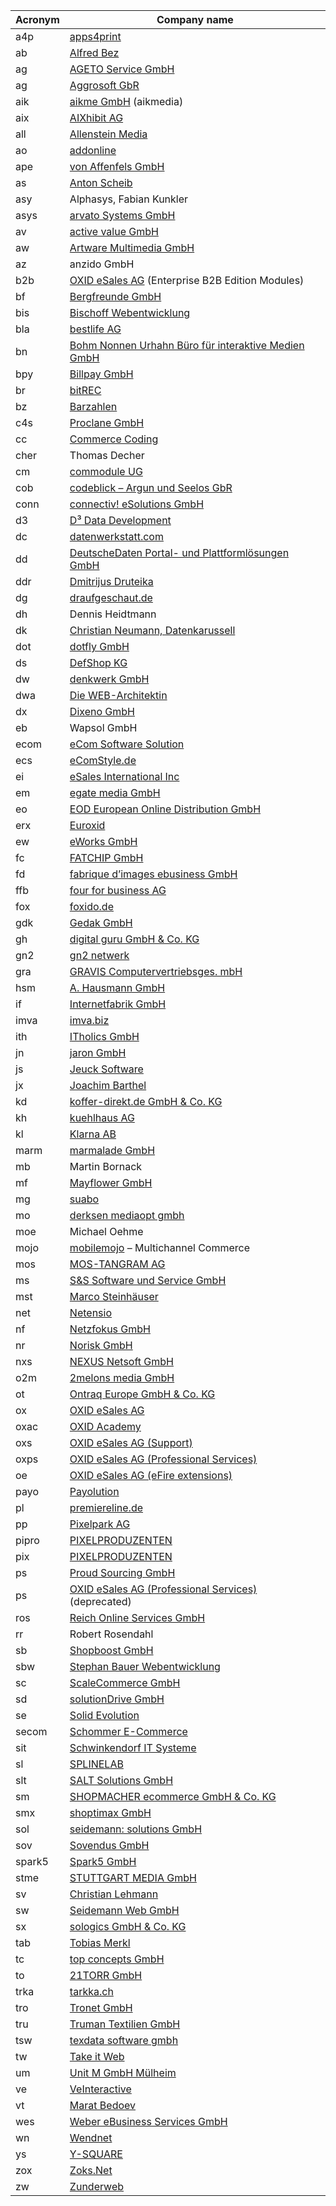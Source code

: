| Acronym  | Company name |
| ------------- | ------------- |
| a4p  | [apps4print](http://www.apps4print.com/)  |
| ab  | [Alfred Bez](http://www.alfredbez.de/)  |
| ag  | [AGETO Service GmbH](http://www.ageto.de/)  |
| ag  | [Aggrosoft GbR](http://www.aggrosoft.de/)  |
| aik  | [aikme GmbH](http://www.aikmedia.de) (aikmedia)  |
| aix  | [AIXhibit AG](http://www.aixhibit.de)  |
| all  | [Allenstein Media](http://roman-allenstein.de)  |
| ao  | [addonline](http://www.addonline.fr)  |
| ape  | [von Affenfels GmbH](http://www.vonaffenfels.de/)  |
| as  | [Anton Scheib](http://tonisch.de/)  |
| asy  | Alphasys, Fabian Kunkler  |
| asys  | [arvato Systems GmbH](http://www.arvato-systems.de/)  |
| av  | [active value GmbH](http://www.active-value.de/)  |
| aw  | [Artware Multimedia GmbH](http://www.artware.at/)  |
| az  | anzido GmbH  |
| b2b  | [OXID eSales AG](http://www.oxid-esales.com/) (Enterprise B2B Edition Modules)  |
| bf  | [Bergfreunde GmbH](http://www.bergfreunde.de/)  |
| bis  | [Bischoff Webentwicklung](http://www.bischoff-webentwicklung.de/)  |
| bla  | [bestlife AG](http://www.bestlife.ag/)  |
| bn  | [Bohm Nonnen Urhahn Büro für interaktive Medien GmbH](http://www.bnu.de/)  |
| bpy  | [Billpay GmbH](http://www.billpay.de/)  |
| br  | [bitREC](http://www.bitrec.com)  |
| bz  | [Barzahlen](http://www.barzahlen.de/)  |
| c4s  | [Proclane GmbH](http://www.commerce4sap.com/)  |
| cc  | [Commerce Coding](http://www.commerce-coding.com/)  |
| cher  | Thomas Decher  |
| cm  | [commodule UG](http://www.commodule.de/)  |
| cob  | [codeblick – Argun und Seelos GbR](http://www.codeblick.de/)  |
| conn  | [connectiv! eSolutions GmbH](https://www.connectiv.de/)  |
| d3  | [D³ Data Development](http://www.shopmodule.com/)  |
| dc  | [datenwerkstatt.com](http://www.datenwerkstatt.com/)  |
| dd  | [DeutscheDaten Portal- und Plattformlösungen GmbH](http://www.deutschedaten.de/)  |
| ddr  | [Dmitrijus Druteika](http://www.druteika.lt/)  |
| dg  | [draufgeschaut.de](http://www.draufgeschaut.de/)  |
| dh  | Dennis Heidtmann  |
| dk  | [Christian Neumann, Datenkarussell](http://www.datenkarussell.de)  |
| dot  | [dotfly GmbH](http://www.dotfly.de)  |
| ds  | [DefShop KG](http://www.def-shop.com/)  |
| dw  | [denkwerk GmbH](http://www.denkwerk.com/)  |
| dwa  | [Die WEB-Architektin](http://www.die-web-architektin.de/)  |
| dx  | [Dixeno GmbH](http://www.dixeno.de/)  |
| eb  | Wapsol GmbH | [euroblaze](http://www.euroblaze.de/)  |
| ecom  | [eCom Software Solution](http://www.ecom-software.de/)  |
| ecs  | [eComStyle.de](http://ecomstyle.de/)  |
| ei  | [eSales International Inc](http://www.esales-international.com/)  |
| em  | [egate media GmbH](http://www.egate-media.com/)  |
| eo  | [EOD European Online Distribution GmbH](http://www.wellango-shop.de/)  |
| erx  | [Euroxid](http://www.euroxid.de/)  |
| ew  | [eWorks GmbH](http://www.eworks.de/oxid)  |
| fc  | [FATCHIP GmbH](http://http://www.fatchip.de/)  |
| fd  | [fabrique d’images ebusiness GmbH](http://www.fabriquedimages.de/)  |
| ffb  | [four for business AG](http://www.4fb.de/)  |
| fox  | [foxido.de](http://www.foxido.de/)  |
| gdk  | [Gedak GmbH](http://gedak.de)  |
| gh  | [digital guru GmbH & Co. KG](http://greyhound-software.com/)  |
| gn2  | [gn2 netwerk](http://www.gn2-netwerk.de/)  |
| gra  | [GRAVIS Computervertriebsges. mbH](http://www.gravis.de/)  |
| hsm  | [A. Hausmann GmbH](http://www.hausmann.at)  |
| if  | [Internetfabrik GmbH](http://www.internetfabrik.de/)  |
| imva  | [imva.biz](http://imva.biz/)  |
| ith  | [ITholics GmbH](http://www.itholics.de/)  |
| jn  | [jaron GmbH](http://www.jaron.de/)  |
| js  | [Jeuck Software](http://www.jeuck-software.de)  |
| jx  | [Joachim Barthel](https://github.com/job963)  |
| kd  | [koffer-direkt.de GmbH & Co. KG](http://www.koffer-direkt.de/)  |
| kh  | [kuehlhaus AG](http://www.kuehlhaus.com/)  |
| kl  | [Klarna AB](http://www.klarna.de)  |
| marm  | [marmalade GmbH](http://www.marmalade.de/)  |
| mb  | Martin Bornack  |
| mf  | [Mayflower GmbH](http://www.mayflower.de/)  |
| mg  | [suabo](http://www.suabo.de/)  |
| mo  | [derksen mediaopt gmbh](http://www.mediaopt.de/)  |
| moe  | Michael Oehme  |
| mojo  | [mobilemojo](http://www.mobilemojo.de) – Multichannel Commerce  |
| mos  | [MOS-TANGRAM AG](http://www.mos-tangram.com)  |
| ms  | [S&S Software und Service GmbH](http://www.susdv.de)  |
| mst  | [Marco Steinhäuser](http://www.marco-steinhaeuser.de)  |
| net  | [Netensio](http://www.netensio.de)  |
| nf  | [Netzfokus GmbH](http://www.netzfokus.de)  |
| nr  | [Norisk GmbH](http://www.noriskshop.de)  |
| nxs  | [NEXUS Netsoft GmbH](http://www.nexus-netsoft.com)  |
| o2m  | [2melons media GmbH](http://www.2melons.com/)  |
| ot  | [Ontraq Europe GmbH & Co. KG](http://www.ontraq.eu/)  |
| ox  | [OXID eSales AG](http://www.oxid-esales.com/)  |
| oxac  | [OXID Academy](https://www.oxid-esales.com/de/support-services/academy/ueberblick.html)  |
| oxs  | [OXID eSales AG (Support)](http://www.oxid-esales.com/en/support-services/overview.html)  |
| oxps  | [OXID eSales AG (Professional Services)](http://www.oxid-esales.com/en/support-services/professional-services/overview.html)  |
| oe  | [OXID eSales AG (eFire extensions)](http://www.oxid-esales.com/)  |
| payo  | [Payolution](http://www.payolution.com/)  |
| pl  | [premiereline.de](http://www.premiereline.de/)  |
| pp  | [Pixelpark AG](http://www.pixelpark.com/)  |
| pipro  | [PIXELPRODUZENTEN](http://www.pixelproduzenten.de/)  |
| pix  | [PIXELPRODUZENTEN](http://www.pixelproduzenten.de/)  |
| ps  | [Proud Sourcing GmbH](http://www.pixelproduzenten.de/)  |
| ps  | [OXID eSales AG (Professional Services)](http://www.oxid-esales.com/en/support-services/professional-services/overview.html) (deprecated)  |
| ros  | [Reich Online Services GmbH](http://www.reich-online.biz/)  |
| rr  | Robert Rosendahl  |
| sb  | [Shopboost GmbH](http://www.shopboost.de/)  |
| sbw  | [Stephan Bauer Webentwicklung](http://stephanbauer.org/)  |
| sc  | [ScaleCommerce GmbH](http://scale.sc/)  |
| sd  | [solutionDrive GmbH](http://www.solutiondrive.de/)  |
| se  | [Solid Evolution](http://www.solidevolution.de)  |
| secom  | [Schommer E-Commerce](http://www.schommer-ecommerce.de/)  |
| sit  | [Schwinkendorf IT Systeme](http://www.shopmodul24.de)  |
| sl  | [SPLINELAB](http://www.splinelab.de)  |
| slt  | [SALT Solutions GmbH](http://www.salt-solutions.de/)  |
| sm  | [SHOPMACHER ecommerce GmbH & Co. KG](http://shopmacher.de/)  |
| smx  | [shoptimax GmbH](http://www.shoptimax.de)  |
| sol  | [seidemann: solutions GmbH](http://www.seidemann.com)  |
| sov  | [Sovendus GmbH](http://www.sovendus.com/)  |
| spark5  | [Spark5 GmbH](http://www.spark5.de)  |
| stme  | [STUTTGART MEDIA GmbH](https://stuttgartmedia.de)  |
| sv  | [Christian Lehmann](http://www.svingo.com)  |
| sw  | [Seidemann Web GmbH](http://www.seidemann-web.com)  |
| sx  | [sologics GmbH & Co. KG](http://www.sologics.de)  |
| tab  | [Tobias Merkl](http://www.tabs.eu/)  |
| tc  | [top concepts GmbH](http://www.topconcepts.com)  |
| to  | [21TORR GmbH](http://www.21torr.com/)  |
| trka  | [tarkka.ch](http://www.tarkka.ch/)  |
| tro  | [Tronet GmbH](http://www.tro.net/)  |
| tru  | [Truman Textilien GmbH](http://www.truman.de/)  |
| tsw  | [texdata software gmbh](http://www.texdata.de)  |
| tw  | [Take it Web](http://www.takeitweb.fr)  |
| um  | [Unit M GmbH Mülheim](http://www.unit-m.de)  |
| ve  | [VeInteractive](http://www.veinteractive.com)  |
| vt  | [Marat Bedoev](http://vanilla-thunder.github.io/)  |
| wes  | [Weber eBusiness Services GmbH](http://www.weber-ebusiness.de)  |
| wn  | [Wendnet](http://exchange.oxid-esales.com/index.php?cl=search&amp;searchparam=wendnet)  |
| ys  | [Y-SQUARE](http://www.y-square.de/)  |
| zox  | [Zoks.Net](http://www.zoks.net/)  |
| zw  | [Zunderweb](http://zunderweb.de)  |
